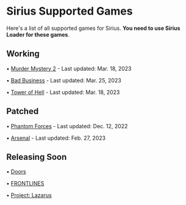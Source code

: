 # Sirius Supported Games

Here's a list of all supported games for Sirius. **You need to use Sirius Loader for these games**.

## Working

• [Murder Mystery 2](https://www.roblox.com/games/142823291) - Last updated: Mar. 18, 2023

• [Bad Business](https://www.roblox.com/games/3233893879) - Last updated: Mar. 25, 2023
 
• [Tower of Hell](https://www.roblox.com/games/1962086868) - Last updated: Mar. 18, 2023

## Patched

• [Phantom Forces](https://www.roblox.com/games/292439477) - Last updated: Dec. 12, 2022

• [Arsenal](https://www.roblox.com/games/286090429) - Last updated: Feb. 27, 2023

## Releasing Soon

• [Doors](https://www.roblox.com/games/6516141723)

• [FRONTLINES](https://www.roblox.com/games/5938036553)

• [Project: Lazarus](https://www.roblox.com/games/443406476)



